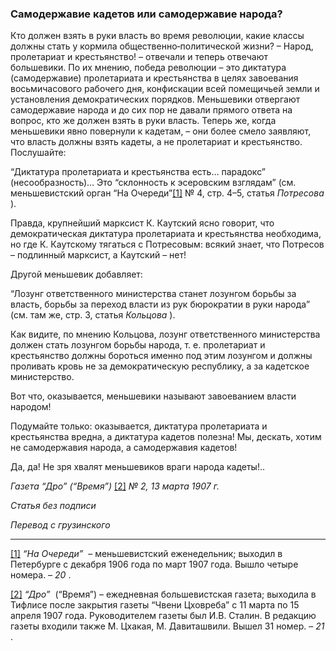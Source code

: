 ### Самодержавие кадетов или самодержавие народа?

Кто должен взять в руки власть во время революции, какие классы должны стать у кормила общественно‑политической жизни? – Народ, пролетариат и крестьянство! – отвечали и теперь отвечают большевики. По их мнению, победа революции – это диктатура (самодержавие) пролетариата и крестьянства в целях завоевания восьмичасового рабочего дня, конфискации всей помещичьей земли и установления демократических порядков. Меньшевики отвергают самодержавие народа и до сих пор не давали прямого ответа на вопрос, кто же должен взять в руки власть. Теперь же, когда меньшевики явно повернули к кадетам, – они более смело заявляют, что власть должны взять кадеты, а не пролетариат и крестьянство. Послушайте:

“Диктатура пролетариата и крестьянства есть… парадокс” (несообразность)… Это “склонность к эсеровским взглядам” (см. меньшевистский орган “На Очереди”[[1]](#_ftn1) № 4, стр. 4–5, статья _Потресова_ ).

Правда, крупнейший марксист К. Каутский ясно говорит, что демократическая диктатура пролетариата и крестьянства необходима, но где К. Каутскому тягаться с Потресовым: всякий знает, что Потресов – подлинный марксист, а Каутский – нет!

Другой меньшевик добавляет:

“Лозунг ответственного министерства станет лозунгом борьбы за власть, борьбы за переход власти из рук бюрократии в руки народа” (см. там же, стр. 3, статья _Кольцова_ ).

Как видите, по мнению Кольцова, лозунг ответственного министерства должен стать лозунгом борьбы народа, т. е. пролетариат и крестьянство должны бороться именно под этим лозунгом и должны проливать кровь не за демократическую республику, а за кадетское министерство.

Вот что, оказывается, меньшевики называют завоеванием власти народом!

Подумайте только: оказывается, диктатура пролетариата и крестьянства вредна, а диктатура кадетов полезна! Мы, дескать, хотим не самодержавия народа, а самодержавия кадетов!

Да, да! Не зря хвалят меньшевиков враги народа кадеты!..

_Газета “Дро” (“Время”)_ [[2]](#_ftn2) _№_ _2, 13 марта 1907_ _г._

_Статья без подписи_

_Перевод с грузинского_

  

---

[[1]](#_ftnref1) _“На Очереди”_  – меньшевистский еженедельник; выходил в Петербурге с декабря 1906 года по март 1907 года. Вышло четыре номера. – _20_ .

[[2]](#_ftnref2) _“Дро”_  (“Время”) – ежедневная большевистская газета; выходила в Тифлисе после закрытия газеты “Чвени Цховреба” с 11 марта по 15 апреля 1907 года. Руководителем газеты был И.В. Сталин. В редакцию газеты входили также М. Цхакая, М. Давиташвили. Вышел 31 номер. – _21_ .